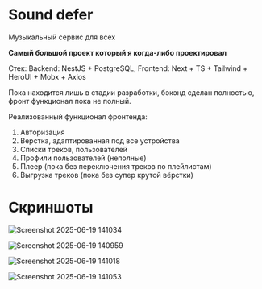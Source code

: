 # Sound defer

Музыкальный сервис для всех

**Самый большой проект который я когда-либо проектировал**

Стек: Backend: NestJS + PostgreSQL, Frontend: Next + TS + Tailwind + HeroUI + Mobx + Axios

Пока находится лишь в стадии разработки, бэкэнд сделан полностью, фронт функционал пока не полный.

Реализованный функционал фронтенда:
1. Авторизация
2. Верстка, адаптированная под все устройства
3. Списки треков, пользователей
4. Профили пользователей (неполные)
5. Плеер (пока без переключения треков по плейлистам)
6. Выгрузка треков (пока без супер крутой вёрстки)

# Скриншоты

![Screenshot 2025-06-19 141034](https://github.com/user-attachments/assets/2f7719a8-264f-4d41-b197-2e3a76fd244e)

![Screenshot 2025-06-19 140959](https://github.com/user-attachments/assets/6c26ae23-5190-47d5-9eeb-83053d502472)

![Screenshot 2025-06-19 141018](https://github.com/user-attachments/assets/4536d8a2-0677-431c-be86-ada217b4be28)

![Screenshot 2025-06-19 141053](https://github.com/user-attachments/assets/90bff506-88e7-4794-93f8-20cca4b9ddf2)
